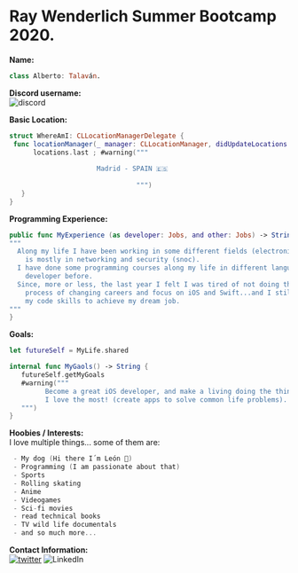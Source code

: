 # Ray Wenderlich Summer Bootcamp 2020.

**Name:**  
```Swift
class Alberto: Talaván.
```

**Discord username:**  
![discord](https://img.shields.io/badge/-TS:%20Alberto%20Talavan-00ACEE.svg?style=social&logo=discord) 

**Basic Location:**  
```Swift
struct WhereAmI: CLLocationManagerDelegate {
 func locationManager(_ manager: CLLocationManager, didUpdateLocations locations: [CLLocation]) { 
      locations.last ; #warning("""
      
                      Madrid - SPAIN 🇪🇸
                   
                                """)
   }
}
 ```

**Programming Experience:**  
```Swift
public func MyExperience (as developer: Jobs, and other: Jobs) -> String {
"""
  Along my life I have been working in some different fields (electronics, desktop support, ...), but my background
    is mostly in networking and security (snoc).
  I have done some programming courses along my life in different languajes but I have never worked as a 
    developer before.
  Since, more or less, the last year I felt I was tired of not doing the thing I love the most and started my 
    process of changing careers and focus on iOS and Swift...and I still loving it... so here I am pushing 
    my code skills to achieve my dream job.
"""
}
```
**Goals:** 
```Swift
let futureSelf = MyLife.shared

internal func MyGaols() -> String {
   futureSelf.getMyGoals
   #warning("""
         Become a great iOS developer, and make a living doing the things 
         I love the most! (create apps to solve common life problems).  
   """)
}
```
**Hoobies / Interests:**  
I love multiple things... some of them are:
```Swift
 - My dog (Hi there I´m León 🐶)
 - Programming (I am passionate about that) 
 - Sports 
 - Rolling skating 
 - Anime
 - Videogames 
 - Sci-fi movies 
 - read technical books 
 - TV wild life documentals 
 - and so much more...  
 ``` 
  
**Contact Information:**  
[![twitter](https://img.shields.io/badge/-@AlbertoTalavan-00ACEE.svg?style=social&logo=twitter)](https://twitter.com/albertotalavan)
![LinkedIn](https://img.shields.io/badge/-@AlbertoTalavan-00ACEE.svg?style=social&logo=linkedin)

